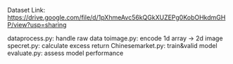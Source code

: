 Dataset Link: https://drive.google.com/file/d/1pXhmeAvc56kQGkXUZEPg0KobOHkdmGHP/view?usp=sharing

dataprocess.py: handle raw data
toimage.py: encode 1d array -> 2d image
specret.py: calculate excess return
Chinesemarket.py: train&valid model
evaluate.py: assess model performance
